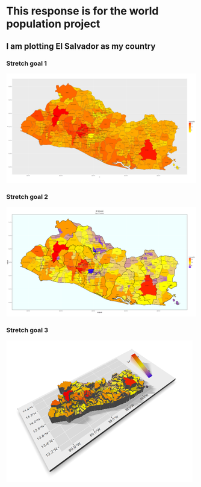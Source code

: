 # This response is for the world population project

## I am plotting El Salvador as my country

### Stretch goal 1
![](slv_sg1.jpg)
### Stretch goal 2
![](slv_sg2.jpg)
### Stretch goal 3
![](3d.PNG)
